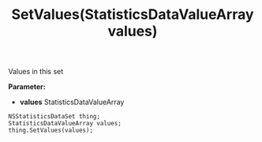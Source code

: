 ﻿---
uid: crmscript_ref_NSStatisticsDataSet_SetValues
title: SetValues(StatisticsDataValueArray values)
intellisense: NSStatisticsDataSet.SetValues
keywords: NSStatisticsDataSet, GetValues
so.topic: reference
---

Values in this set

**Parameter:** 
 - **values** StatisticsDataValueArray

```crmscript
NSStatisticsDataSet thing;
StatisticsDataValueArray values;
thing.SetValues(values);
```

